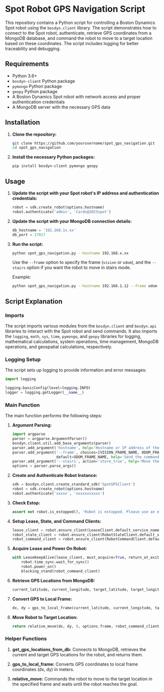 # Spot Robot GPS Navigation Script

This repository contains a Python script for controlling a Boston Dynamics Spot robot using the `bosdyn.client` library. The script demonstrates how to connect to the Spot robot, authenticate, retrieve GPS coordinates from a MongoDB database, and command the robot to move to a target location based on these coordinates. The script includes logging for better traceability and debugging.

## Requirements

- Python 3.6+
- `bosdyn-client` Python package
- `pymongo` Python package
- `geopy` Python package
- A Boston Dynamics Spot robot with network access and proper authentication credentials
- A MongoDB server with the necessary GPS data

## Installation

1. **Clone the repository:**
   ```sh
   git clone https://github.com/yourusername/spot_gps_navigation.git
   cd spot_gps_navigation
   ```

2. **Install the necessary Python packages:**
   ```sh
   pip install bosdyn-client pymongo geopy
   ```

## Usage

1. **Update the script with your Spot robot's IP address and authentication credentials:**

   ```python
   robot = sdk.create_robot(options.hostname)
   robot.authenticate('admin', 'Cards@2023spot')
   ```

2. **Update the script with your MongoDB connection details:**

   ```python
   db_hostname = '192.168.1x.xx'
   db_port = 27017
   ```

3. **Run the script:**
   ```sh
   python spot_gps_navigation.py --hostname 192.168.x.xx
   ```

   Use the `--frame` option to specify the frame (`vision` or `odom`), and the `--stairs` option if you want the robot to move in stairs mode.

   Example:
   ```sh
   python spot_gps_navigation.py --hostname 192.168.1.12 --frame odom --stairs
   ```

## Script Explanation

### Imports

The script imports various modules from the `bosdyn.client` and `bosdyn.api` libraries to interact with the Spot robot and send commands. It also imports the `logging`, `math`, `sys`, `time`, `pymongo`, and `geopy` libraries for logging, mathematical calculations, system operations, time management, MongoDB operations, and geospatial calculations, respectively.

### Logging Setup

The script sets up logging to provide information and error messages:
```python
import logging

logging.basicConfig(level=logging.INFO)
logger = logging.getLogger(__name__)
```

### Main Function

The main function performs the following steps:

1. **Argument Parsing:**
   ```python
   import argparse
   parser = argparse.ArgumentParser()
   bosdyn.client.util.add_base_arguments(parser)
   parser.add_argument('hostname', help='Hostname or IP address of the robot.')
   parser.add_argument('--frame', choices=[VISION_FRAME_NAME, ODOM_FRAME_NAME],
                       default=ODOM_FRAME_NAME, help='Send the command in this frame.')
   parser.add_argument('--stairs', action='store_true', help='Move the robot in stairs mode.')
   options = parser.parse_args()
   ```

2. **Create and Authenticate Robot Instance:**
   ```python
   sdk = bosdyn.client.create_standard_sdk('SpotGPSClient')
   robot = sdk.create_robot(options.hostname)
   robot.authenticate('xxxxx', 'xxxxxxxxxxx')
   ```

3. **Check Estop:**
   ```python
   assert not robot.is_estopped(), 'Robot is estopped. Please use an external E-Stop client.'
   ```

4. **Setup Lease, State, and Command Clients:**
   ```python
   lease_client = robot.ensure_client(LeaseClient.default_service_name)
   robot_state_client = robot.ensure_client(RobotStateClient.default_service_name)
   robot_command_client = robot.ensure_client(RobotCommandClient.default_service_name)
   ```

5. **Acquire Lease and Power On Robot:**
   ```python
   with LeaseKeepAlive(lease_client, must_acquire=True, return_at_exit=True):
       robot.time_sync.wait_for_sync()
       robot.power_on()
       blocking_stand(robot_command_client)
   ```

6. **Retrieve GPS Locations from MongoDB:**
   ```python
   current_latitude, current_longitude, target_latitude, target_longitude = get_gps_locations_from_db()
   ```

7. **Convert GPS to Local Frame:**
   ```python
   dx, dy = gps_to_local_frame(current_latitude, current_longitude, target_latitude, target_longitude)
   ```

8. **Move Robot to Target Location:**
   ```python
   return relative_move(dx, dy, 0, options.frame, robot_command_client, robot_state_client, stairs=options.stairs)
   ```

### Helper Functions

1. **get_gps_locations_from_db:**
   Connects to MongoDB, retrieves the current and target GPS locations for the robot, and returns them.

2. **gps_to_local_frame:**
   Converts GPS coordinates to local frame coordinates (dx, dy) in meters.

3. **relative_move:**
   Commands the robot to move to the target location in the specified frame and waits until the robot reaches the goal.
